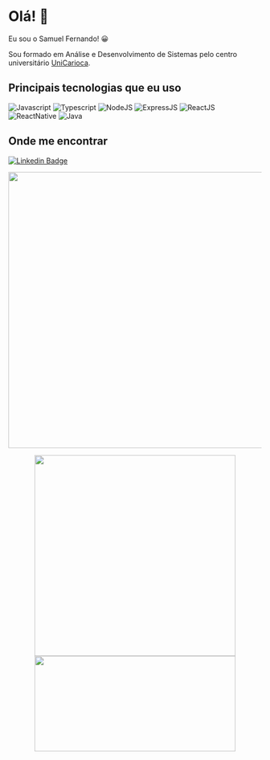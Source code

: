 # Olá! 👋

Eu sou o Samuel Fernando! 😀

Sou formado em Análise e Desenvolvimento de Sistemas pelo centro universitário [UniCarioca](https://unicarioca.edu.br/).

## Principais tecnologias que eu uso
![Javascript](https://img.shields.io/badge/JavaScript-323330?style=for-the-badge&logo=javascript&logoColor=F7DF1E)
![Typescript](https://img.shields.io/badge/TypeScript-007ACC?style=for-the-badge&logo=typescript&logoColor=white)
![NodeJS](https://img.shields.io/badge/Node.js-43853D?style=for-the-badge&logo=node.js&logoColor=white)
![ExpressJS](https://img.shields.io/badge/express.js-%23404d59.svg?style=for-the-badge&logo=express&logoColor=%2361DAFB)
![ReactJS](https://img.shields.io/badge/React-20232A?style=for-the-badge&logo=react&logoColor=61DAFB)
![ReactNative](https://img.shields.io/badge/React_Native-20232A?style=for-the-badge&logo=react&logoColor=61DAFB)
![Java](https://img.shields.io/badge/Java-ED8B00?style=for-the-badge&logo=java&logoColor=white)

## Onde me encontrar 
[![Linkedin Badge](https://img.shields.io/badge/-LinkedIn-blue?style=flat-square&logo=Linkedin&logoColor=white&link=https://www.linkedin.com/in/samuel-fernando2002/)](https://www.linkedin.com/in/samuel-fernando2002/)

<p align="center">
    <img width="550px" src="https://github-readme-streak-stats.herokuapp.com?user=samuelfst&theme=tokyonight&hide_border=falso&date_format=j%20M%5B%20Y%5D" />
</p>

<p align="center">
        <img width="400px" align="justify" src="https://github-readme-stats.vercel.app/api/top-langs/?username=SamuelFST&hide=html&layout=compact&theme=tokyonight" />
        <img width="400px" height="190px" align="justify" src="https://github-readme-stats.vercel.app/api?username=SamuelFST&theme=tokyonight"/>
</p>
<!--
**SamuelFST/SamuelFST** is a ✨ _special_ ✨ repository because its `README.md` (this file) appears on your GitHub profile.

Here are some ideas to get you started:

- 🔭 I’m currently working on ...
- 🌱 I’m currently learning ...
- 👯 I’m looking to collaborate on ...
- 🤔 I’m looking for help with ...
- 💬 Ask me about ...
- 📫 How to reach me: ...
- 😄 Pronouns: ...
- ⚡ Fun fact: ...
-->
